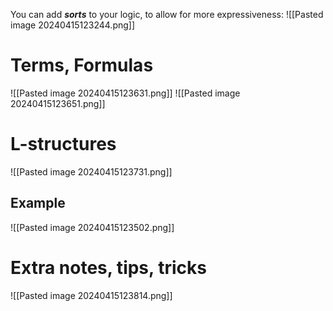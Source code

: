 You can add ***sorts*** to your logic, to allow for more expressiveness:
![[Pasted image 20240415123244.png]]

# Terms, Formulas
![[Pasted image 20240415123631.png]]
![[Pasted image 20240415123651.png]]

# L-structures
![[Pasted image 20240415123731.png]]

## Example
![[Pasted image 20240415123502.png]]

# Extra notes, tips, tricks
![[Pasted image 20240415123814.png]]
